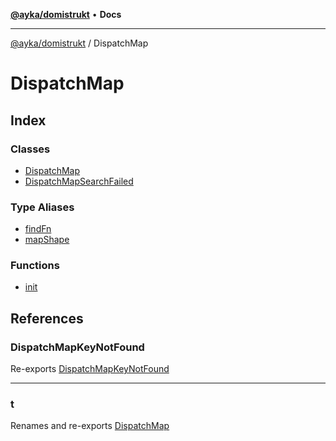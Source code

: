 [**@ayka/domistrukt**](../../README.md) • **Docs**

***

[@ayka/domistrukt](../../globals.md) / DispatchMap

# DispatchMap

## Index

### Classes

- [DispatchMap](classes/DispatchMap.md)
- [DispatchMapSearchFailed](classes/DispatchMapSearchFailed.md)

### Type Aliases

- [findFn](type-aliases/findFn.md)
- [mapShape](type-aliases/mapShape.md)

### Functions

- [init](functions/init.md)

## References

### DispatchMapKeyNotFound

Re-exports [DispatchMapKeyNotFound](../Errors/classes/DispatchMapKeyNotFound.md)

***

### t

Renames and re-exports [DispatchMap](classes/DispatchMap.md)
